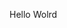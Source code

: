 Hello Wolrd












































































































































































































































































































































































































































































































































































































































































































































































































































































































































































































































































































































































































































































































































































































































































































































































































































































































































































































































































































































































































































































































































































































































































































































































































































































































































































































































































































































































































































































































































































































































































































































































































































































































































































